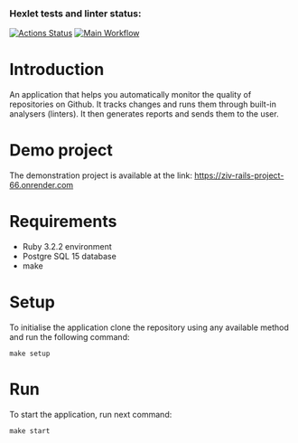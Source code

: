 ### Hexlet tests and linter status:
[![Actions Status](https://github.com/EdgeToLife/rails-project-65/actions/workflows/hexlet-check.yml/badge.svg)](https://github.com/EdgeToLife/rails-project-65/actions)
[![Main Workflow](https://github.com/EdgeToLife/rails-project-65/actions/workflows/main.yml/badge.svg)](https://github.com/EdgeToLife/rails-project-64/actions)

# Introduction

An application that helps you automatically monitor the quality of repositories on Github. It tracks changes and runs them through built-in analysers (linters). It then generates reports and sends them to the user.

# Demo project

The demonstration project is available at the link: https://ziv-rails-project-66.onrender.com

# Requirements

- Ruby 3.2.2 environment
- Postgre SQL 15 database
- make

# Setup

To initialise the application clone the repository using any available method and run the following command:

```
make setup
```

# Run

To start the application, run next command:

```
make start
```
